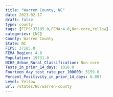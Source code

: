 ```yaml
---
title: "Warren County, NC"
date: 2021-02-17
draft: false
type: county
tags: [FIPS:37185.0,FEMA:4.0,Non-core,Yellow]
categories: [NC]
County: Warren County
State: NC
FIPS: 37185.0
FEMA_Region: 4.0
Population: 19731.0
NCHS_Urban_Rural_Classification: Non-core
Tests_in_prior_14_days: 1018.0
Fourteen_day_test_rate_per_100000: 5159.0
Percent_Positivity_in_prior_14_days: 0.097
Level: Yellow
url: /states/NC/warren-county
---
```



